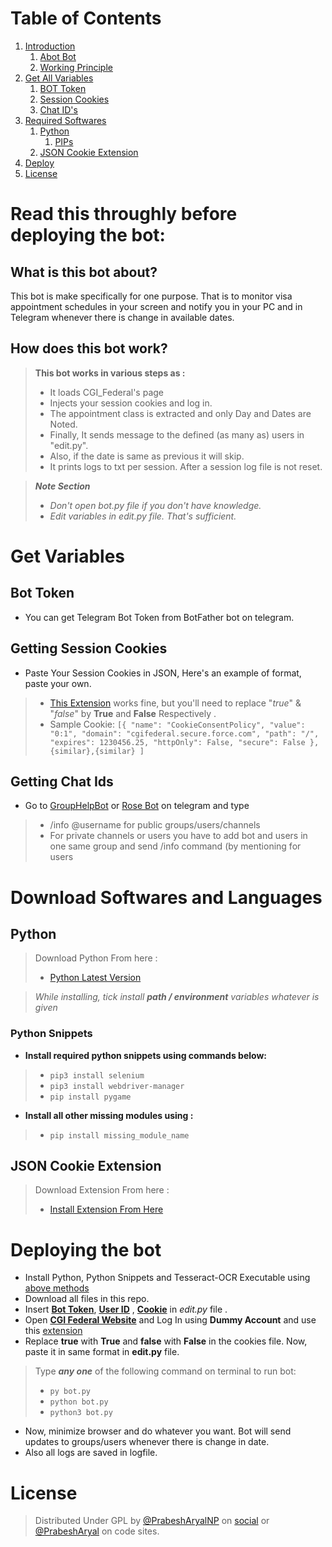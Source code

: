 # Table of Contents
 1. [Introduction](#1)
    1. [Abot Bot](#1.1)
	2. [Working Principle](#1.2)
 2. [Get All Variables](#2)
	1. [BOT Token](#2.1)
    2. [Session Cookies](#2.2)
	3. [Chat ID's](#2.4)
 3. [Required Softwares](#3)
    1. [Python](#3.1)
		1. [PIPs](#3.1.1)
	2. [JSON Cookie Extension](#3.2)
 4. [Deploy](#4)
 5. [License](#lic)

# Read this throughly before deploying the bot: <a name="1"></a>

## What is this bot about?<a name="1.1"></a>
This bot is make specifically for one purpose. That is to monitor visa appointment schedules in your screen and notify you in your PC and in Telegram whenever there is change in available dates.

## How does this bot work?<a name="1.2"></a>
> **This bot works in various steps as :**
> - It loads CGI_Federal's page
> - Injects your session cookies and log in.
> - The appointment class is extracted and only Day and Dates are Noted.
> - Finally, It sends message to the defined (as many as) users in "edit.py".
> - Also, if the date is same as previous  it will skip. 
> - It prints logs to txt per session. After a session log file is not reset.
		

> ***Note Section***
> - *Don't open bot.py file if you don't have knowledge.*
> - *Edit variables in edit.py file. That's sufficient.*
		
		
# Get Variables <a name="2"></a>

## Bot Token <a name="2.1"></a>
 - You can get Telegram Bot Token from BotFather bot on telegram.
 
## Getting Session Cookies <a name="2.2"></a>
- Paste Your Session Cookies in JSON, Here's an example of format, paste your own.
> - [This Extension](#3.2) works fine, but you'll need to replace "*true*" & "*false*" by  **True** and **False** Respectively .
> - Sample Cookie: ```[{
    "name": "CookieConsentPolicy",
    "value": "0:1",
    "domain": "cgifederal.secure.force.com",
    "path": "/",
    "expires": 1230456.25,
    "httpOnly": False,
    "secure": False
  }, {similar},{similar}
  ]```

 
## Getting Chat Ids <a name="2.4"></a>
 - Go to [GroupHelpBot](https://t.me/GroupHelpBot) or [Rose Bot](https://t.me/MissRose_bot) on telegram and type
> - /info @username for public groups/users/channels
> - For private channels or users you have to add bot and users in one same group and send /info command (by mentioning for users


# Download Softwares and Languages <a name="3"></a>

## Python <a name="3.1"></a>
> Download Python From here :
> - [Python Latest Version](https://www.python.org/downloads/)

> *While installing, tick install **path / environment** variables whatever is given*

### Python Snippets <a name="3.1.1"></a>
- **Install required python snippets using commands below:**
> - `pip3 install selenium`
> - `pip3 install webdriver-manager`
> - `pip install pygame`

- __Install all other missing modules using :__
> - `pip install missing_module_name`

## JSON Cookie Extension <a name="3.2"></a>
> Download Extension From here :
> - [Install Extension From Here](https://bit.ly/38PRX6f)

# Deploying the bot <a name="4"></a>

- Install Python, Python Snippets and Tesseract-OCR Executable using [above methods](#3)
- Download all files in this repo.
- Insert **[Bot Token](#2.1)**, **[User ID](#2.4)** , **[Cookie](#2.2)** in *edit.py* file .
- Open **[CGI Federal Website](https://cgifederal.secure.force.com/)** and Log In using **Dummy Account** and use this [extension](#3.2)
- Replace **true** with **True** and **false** with **False** in the cookies file. Now, paste it in same format in **edit.py** file.

> Type ***any one*** of the following command on terminal to run bot:
> - `py bot.py`
> - `python bot.py`
> - `python3 bot.py`

- Now, minimize browser and do whatever you want. Bot will send updates to groups/users whenever there is change in date.
- Also all logs are saved in logfile.


# License <a name="lic"></a>
> Distributed Under GPL by [@PrabeshAryalNP](https://facebook.com/prabesharyalnp) on [social](https://twitter.com/prabesharyalnp) or [@PrabeshAryal](https://github.com/prabesharyal) on code sites.
		
		